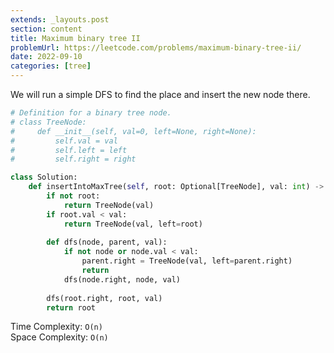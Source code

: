 ```yaml
---
extends: _layouts.post
section: content
title: Maximum binary tree II
problemUrl: https://leetcode.com/problems/maximum-binary-tree-ii/
date: 2022-09-10
categories: [tree]
---
```


We will run a simple DFS to find the place and insert the new node there.

```python
# Definition for a binary tree node.
# class TreeNode:
#     def __init__(self, val=0, left=None, right=None):
#         self.val = val
#         self.left = left
#         self.right = right

class Solution:
    def insertIntoMaxTree(self, root: Optional[TreeNode], val: int) -> Optional[TreeNode]:
        if not root:
            return TreeNode(val)
        if root.val < val:
            return TreeNode(val, left=root)
        
        def dfs(node, parent, val):
            if not node or node.val < val:
                parent.right = TreeNode(val, left=parent.right)
                return
            dfs(node.right, node, val)
        
        dfs(root.right, root, val)
        return root
```

Time Complexity: `O(n)` <br/>
Space Complexity: `O(n)`